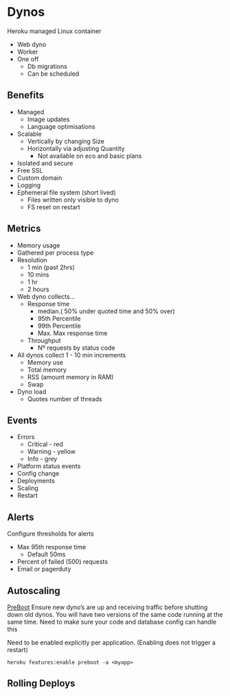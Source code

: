 # Dynos

Heroku managed Linux container

- Web dyno
- Worker
- One off
  - Db migrations
  - Can be scheduled

## Benefits

- Managed
  - Image updates
  - Language optimisations
- Scalable
  - Vertically by changing Size
  - Horizontally via adjusting Quantity
    - Not available on eco and basic plans
- Isolated and secure
- Free SSL
- Custom domain
- Logging
- Ephemeral file system (short lived)
  - Files written only visible to dyno
  - FS reset on restart

## Metrics

- Memory usage
- Gathered per process type
- Resolution
  - 1 min (past 2hrs)
  - 10 mins
  - 1 hr
  - 2 hours
- Web dyno collects…
  - Response time
    - median.( 50% under quoted time and 50% over)
    - 95th Percentile
    - 99th Percentile
    - Max. Max response time
  - Throughput
    - Nº requests by status code
- All dynos collect 1 - 10 min increments
  - Memory use
  - Total memory
  - RSS (amount memory in RAM)
  - Swap
- Dyno load
  - Quotes number of threads

## Events

- Errors
  - Critical - red
  - Warning - yellow
  - Info - grey
- Platform status events
- Config change
- Deployments
- Scaling
- Restart

## Alerts

Configure thresholds for alerts

- Max 95th response time
  - Default 50ms
- Percent of failed (500) requests
- Email or pagerduty

## Autoscaling

[PreBoot](https://devcenter.heroku.com/articles/preboot)
Ensure new dyno’s are up and receiving traffic before shutting down old dynos.
You will have two versions of the same code running at the same time. Need to make sure your code and database config can handle this

Need to be enabled explicitly per application. (Enabling does not trigger a restart)

`heroku features:enable preboot -a <myapp>`

## Rolling Deploys

